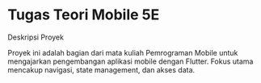 # Tugas Teori Mobile 5E

Deskripsi Proyek

Proyek ini adalah bagian dari mata kuliah Pemrograman Mobile untuk mengajarkan pengembangan aplikasi mobile dengan Flutter. Fokus utama mencakup navigasi, state management, dan akses data.
